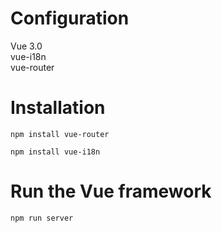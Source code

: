 # Configuration

Vue 3.0  
vue-i18n  
vue-router

# Installation

```
npm install vue-router
```

```
npm install vue-i18n
```

# Run the Vue framework

```
npm run server
```
